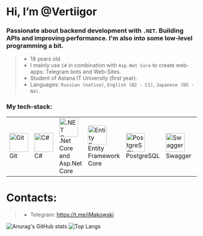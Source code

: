 #  Hi, I’m @Vertiigor
### Passionate about backend development with `.NET`. Building APIs and improving performance. I'm also into some low-level programming a bit.
> - 18 years old
> - I mainly use `C#`  in combination with `Asp.Net Core` to create web-apps: Telegram bots and Web-Sites.
> - Student of Astana IT University (first year).
> - Languages: `Russian (native)`, `English (B2 - C1)`, `Japanese (N5 - N4)`.

### My tech-stack:
  <table>
	<tr>
		<td><a><img width="50" src="https://raw.githubusercontent.com/marwin1991/profile-technology-icons/refs/heads/main/icons/git.png" alt="Git" title="Git"/>Git</a></td>
		<td><a><img width="50" src="https://raw.githubusercontent.com/marwin1991/profile-technology-icons/refs/heads/main/icons/c%23.png" alt="C#" title="C#"/>C#</a></td>
		<td><a><img width="50" src="https://github.com/dotnet/brand/blob/main/logo/dotnet-logo.jpg?raw=true" title=".NET Core"/> .Net Core and Asp.Net Core</a></td>
  		<td><a><img width="50" src="https://github.com/ErikEJ/EntityFramework/blob/main/logo/ef-logo.png?raw=true" title="Entity Framework Core"/> Entity Framework Core</a></td>
		<td><a><img width="50" src="https://raw.githubusercontent.com/marwin1991/profile-technology-icons/refs/heads/main/icons/postgresql.png" alt="PostgreSQL" title="PostgreSQL"/>PostgreSQL</a></td>
		<td><a><img width="50" src="https://raw.githubusercontent.com/marwin1991/profile-technology-icons/refs/heads/main/icons/swagger.png" alt="Swagger" title="Swagger"/>Swagger</a></td>
		<td><a><img width="50" src="https://raw.githubusercontent.com/marwin1991/profile-technology-icons/refs/heads/main/icons/docker.png" alt="Docker" title="Docker"/>Docker</a></td>
		<td><a><img width="50" src="https://raw.githubusercontent.com/marwin1991/profile-technology-icons/refs/heads/main/icons/arduino.png" alt="Arduino" title="Arduino"/>Arduino</a></td>
    	</tr>
  </table>

#  Contacts:
> - Telegram: https://t.me/iMakowski

![Anurag's GitHub stats](https://github-readme-stats.vercel.app/api?username=Vertiigor&show_icons=true&theme=tokyonight)
![Top Langs](https://github-readme-stats.vercel.app/api/top-langs/?username=Vertiigor&layout=compact&theme=tokyonight)

<!---
Vertiigor/Vertiigor is a ✨ special ✨ repository because its `README.md` (this file) appears on your GitHub profile.
You can click the Preview link to take a look at your changes.
--->
